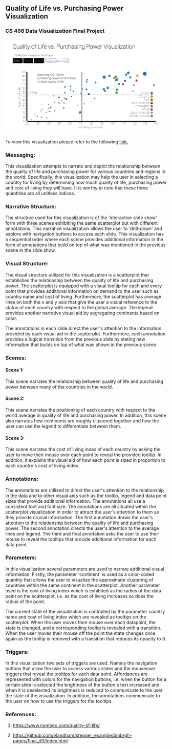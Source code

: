 ## Quality of Life vs. Purchasing Power Visualization
### CS 498 Data Visualization Final Project

![Quality of life visualization](https://github.com/mkhorasani/mkhorasani.github.io/blob/master/Quality%20of%20life%20visualization.PNG?raw=true)

To view this visualization please refer to the following [link.](https://mkhorasani.github.io/)

### Messaging:
This visualization attempts to narrate and depict the relationship between the quality of life and purchasing power for various countries and regions in the world. Specifically, this visualization may help the user in selecting a country for living by determining how much quality of life, purchasing power and cost of living they will have. It is worthy to note that these three quantities are all unitless indices.

### Narrative Structure:
The structure used for this visualization is of the 'interactive slide show' form with three scenes exhibiting the same scatterplot but with different annotations. This narrative visualization allows the user to 'drill-down' and explore with navigation buttons to access each slide. This visualization has a sequential order where each scene provides additional information in the form of annotations that build on top of what was mentioned in the previous scene in the slide show.  

### Visual Structure:
The visual structure utilized for this visualization is a scatterplot that establishes the relationship between the quality of life and purchasing power. The scatterplot is equipped with a visual tooltip for each and every point that provides additional information on demand to the user such as country name and cost of living. Furthermore, the scatterplot has average lines on both the x and y axis that give the user a visual reference to the status of each country with respect to the global average. The legend provides another narrative visual aid by segregating continents based on color. 

The annotations in each slide direct the user's attention to the information provided by each visual aid in the scatterplot. Furthermore, each annotation provides a logical transition from the previous slide by stating new information that builds on top of what was shown in the previous scene.

### Scenes:

#### Scene 1: 
This scene narrates the relationship between quality of life and purchasing power between many of the countries in the world.

#### Scene 2:
This scene narrates the positioning of each country with respect to the world average in quality of life and purchasing power. In addition, this scene also narrates how continents are roughly clustered together and how the user can use the legend to differentiate between them. 

#### Scene 3:
This scene narrates the cost of living index of each country by asking the user to move their mouse over each point to reveal the provided tooltip. In addition, it explains the visual aid of how each point is sized in proportion to each country's cost of living index. 

### Annotations:
The annotations are utilized to direct the user's attention to the relationship in the data and to other visual aids such as the tooltip, legend and data point sizes that provide additional information. The annotations all use a consistent font and font size. The annotations are all situated within the scatterplot visualization in order to attract the user's attention to them as they provide crucial information. The first annotation draws the user's attention to the relationship between the quality of life and purchasing power. The second annotation directs the user's attention to the average lines and legend. The third and final annotation asks the user to use their mouse to reveal the tooltips that provide additional information for each data point.

### Parameters:
In this visualization several parameters are used to narrate additional visual information. Firstly, the parameter 'continent' is used as a color-coded quantity that allows the user to visualize the approximate clustering of countries within the same continent in the scatterplot. Another parameter used is the cost of living index which is exhibited as the radius of the data point on the scatterplot, i.e. as the cost of living increases so does the radius of the point. 

The current state of the visualization is controlled by the parameter country name and cost of living index which are revealed as tooltips on the scatterplot. When the user moves their mouse over each datapoint, the state is changed, and a corresponding tooltip is revealed with a transition. When the user moves their mouse off the point the state changes once again as the tooltip is removed with a transition that reduces its opacity to 0.

### Triggers:
In this visualization two sets of triggers are used. Namely the navigation buttons that allow the user to access various slides and the mouseover triggers that reveal the tooltips for each data point. Affordances are represented with colors for the navigation buttons, i.e. when the button for a certain slide is selected the brightness of the button's text increased and when it is deselected its brightness is reduced to communicate to the user the state of the visualization. In addition, the annotations communicate to the user on how to use the triggers for the tooltips. 

### References:

1. https://www.numbeo.com/quality-of-life/

2. https://github.com/vlandham/stepper_example/blob/gh-pages/final_d3/index.html
